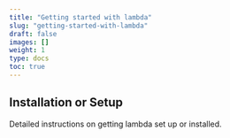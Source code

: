 ```yaml
---
title: "Getting started with lambda"
slug: "getting-started-with-lambda"
draft: false
images: []
weight: 1
type: docs
toc: true
---
```


## Installation or Setup
Detailed instructions on getting lambda set up or installed.

